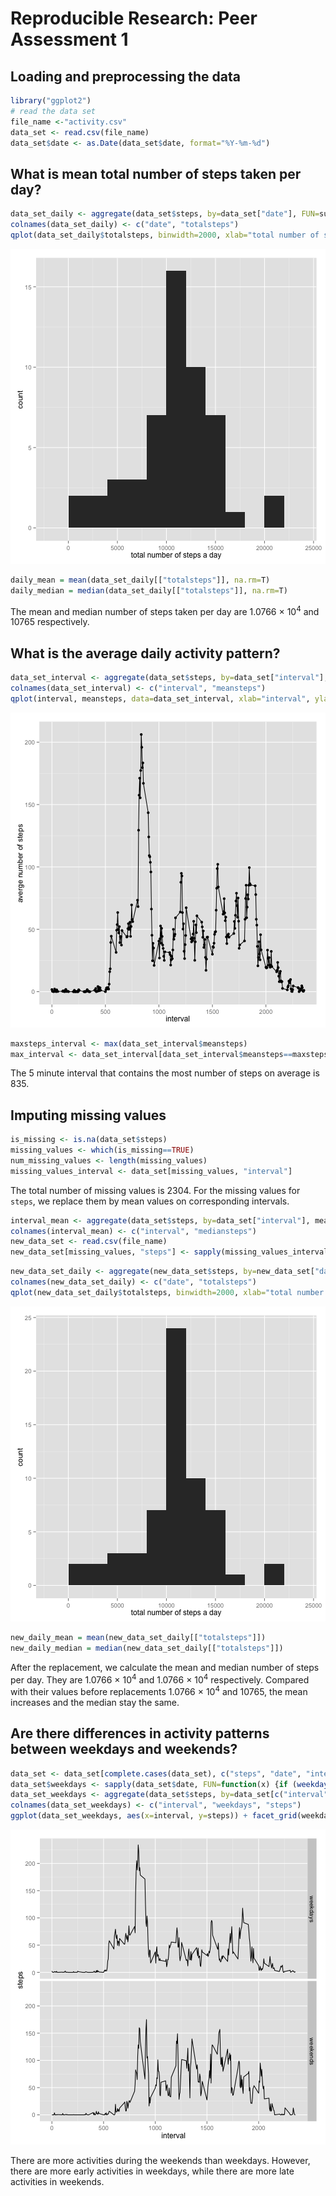 # Reproducible Research: Peer Assessment 1

## Loading and preprocessing the data

```r
library("ggplot2")
# read the data set
file_name <-"activity.csv"
data_set <- read.csv(file_name)
data_set$date <- as.Date(data_set$date, format="%Y-%m-%d")
```


## What is mean total number of steps taken per day?


```r
data_set_daily <- aggregate(data_set$steps, by=data_set["date"], FUN=sum)
colnames(data_set_daily) <- c("date", "totalsteps")
qplot(data_set_daily$totalsteps, binwidth=2000, xlab="total number of steps a day")
```

![plot of chunk unnamed-chunk-2](figure/unnamed-chunk-2.png) 

```r
daily_mean = mean(data_set_daily[["totalsteps"]], na.rm=T)
daily_median = median(data_set_daily[["totalsteps"]], na.rm=T)
```

The mean and median number of steps taken per day are 1.0766 &times; 10<sup>4</sup> and 10765 respectively.

## What is the average daily activity pattern?


```r
data_set_interval <- aggregate(data_set$steps, by=data_set["interval"], mean, na.rm=T)
colnames(data_set_interval) <- c("interval", "meansteps")
qplot(interval, meansteps, data=data_set_interval, xlab="interval", ylab="averge number of steps") + geom_line() 
```

![plot of chunk unnamed-chunk-3](figure/unnamed-chunk-3.png) 

```r
maxsteps_interval <- max(data_set_interval$meansteps)
max_interval <- data_set_interval[data_set_interval$meansteps==maxsteps_interval, "interval"]
```

The 5 minute interval that contains the most number of steps on average is 
835.

## Imputing missing values


```r
is_missing <- is.na(data_set$steps)
missing_values <- which(is_missing==TRUE)
num_missing_values <- length(missing_values)
missing_values_interval <- data_set[missing_values, "interval"]
```

The total number of missing values is 2304. For the missing values for `steps`, we replace them by mean values on corresponding intervals.


```r
interval_mean <- aggregate(data_set$steps, by=data_set["interval"], mean, na.rm=T)
colnames(interval_mean) <- c("interval", "mediansteps")
new_data_set <- read.csv(file_name)
new_data_set[missing_values, "steps"] <- sapply(missing_values_interval, FUN=function(x) return(interval_mean[interval_mean$interval==x, "mediansteps"]))
```



```r
new_data_set_daily <- aggregate(new_data_set$steps, by=new_data_set["date"], FUN=sum)
colnames(new_data_set_daily) <- c("date", "totalsteps")
qplot(new_data_set_daily$totalsteps, binwidth=2000, xlab="total number of steps a day")
```

![plot of chunk unnamed-chunk-6](figure/unnamed-chunk-6.png) 

```r
new_daily_mean = mean(new_data_set_daily[["totalsteps"]])
new_daily_median = median(new_data_set_daily[["totalsteps"]]) 
```

After the replacement, we calculate the mean and median number of steps per day. They are 1.0766 &times; 10<sup>4</sup> and 1.0766 &times; 10<sup>4</sup> respectively. Compared with their values before replacements 1.0766 &times; 10<sup>4</sup> and 10765, the mean increases and the median stay the same.



## Are there differences in activity patterns between weekdays and weekends?


```r
data_set <- data_set[complete.cases(data_set), c("steps", "date", "interval")]
data_set$weekdays <- sapply(data_set$date, FUN=function(x) {if (weekdays(x) %in% c("Saturday", "Sunday")) return("weekends") else return("weekdays")})
data_set_weekdays <- aggregate(data_set$steps, by=data_set[c("interval", "weekdays")], mean)
colnames(data_set_weekdays) <- c("interval", "weekdays", "steps")
ggplot(data_set_weekdays, aes(x=interval, y=steps)) + facet_grid(weekdays~.) + geom_line()
```

![plot of chunk unnamed-chunk-7](figure/unnamed-chunk-7.png) 

There are more activities during the weekends than weekdays. However, there are more early activities  in weekdays, while there are more late activities in weekends.

